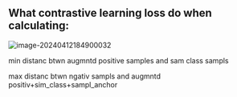 ## What contrastive learning loss do when calculating:

![image-20240412184900032](https://cdn.jsdelivr.net/gh/sylviara/sylviara.github.io@master/img/image-20240412184900032.png)

min distanc btwn augmntd positive samples and sam class sampls

max distanc btwn ngativ sampls and augmntd positiv+sim_class+sampl_anchor

